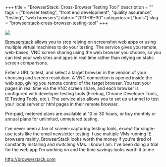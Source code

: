 +++
title = "BrowserStack: Cross-Browser Testing Tool"
description = ""
tags = ["browser testing", "front end development", "quality assurance", "testing", "web browsers"]
date = "2011-09-30"
categories = ["tools"]
slug = "browserstack-cross-browser-testing-tool"
+++


<div class="screenshot"><img src="/media/tools/external/browserstack.png" /></div>
<p><a href="http://www.browserstack.com/">Browserstack</a> allows you to stop relying on screenshot web apps or using multiple virtual machines to do your testing. The service gives you remote, web-based, VNC screen sharing using the web browser you choose, so you can test your web sites and apps in real time rather than relying on static screen comparisons.</p>
<p>Enter a URL to test, and select a target browser in the version of your choosing and screen resolution. A VNC connection is opened inside the web app, giving you remote control of the target browser. You test your pages in real time via the VNC screen share, and each browser is configured with developer testing tools (Firebug, Chrome Developer Tools, IE Testing Tools, etc.). The service also allows you to set up a tunnel to test your local server or html pages in their remote browser.</p>
<p>Pre-paid, metered plans are available at 10 or 30 hours, or buy monthly or annual plans for unlimited, unmetered testing. </p>
<p>I've never been a fan of screen-capturing testing tools, except for single-use tests like the email newsletter testing. I use multiple VMs running IE browsers mainly. BrowserStack looks worth the money if you're tired of constantly installing and switching VMs. I know I am. I've been doing a trial for the web app I'm working on and the time savings looks worth it to me. </p>
  
<p><a href="http://browserstack.com/">http://browserstack.com</a></p>
      
